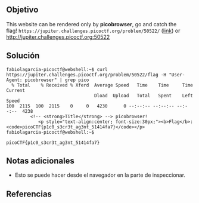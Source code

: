 ## Objetivo
This website can be rendered only by **picobrowser**, go and catch the flag! `https://jupiter.challenges.picoctf.org/problem/50522/` ([link](https://jupiter.challenges.picoctf.org/problem/50522/)) or http://jupiter.challenges.picoctf.org:50522
## Solución 
```
fabiolagarcia-picoctf@webshell:~$ curl https://jupiter.challenges.picoctf.org/problem/50522/flag -H "User-Agent: picobrowser" | grep pico
  % Total    % Received % Xferd  Average Speed   Time    Time     Time  Current
                                 Dload  Upload   Total   Spent    Left  Speed
100  2115  100  2115    0     0   4230      0 --:--:-- --:--:-- --:--:--  4238
         <!-- <strong>Title</strong> --> picobrowser!
            <p style="text-align:center; font-size:30px;"><b>Flag</b>: <code>picoCTF{p1c0_s3cr3t_ag3nt_51414fa7}</code></p>
fabiolagarcia-picoctf@webshell:~$

picoCTF{p1c0_s3cr3t_ag3nt_51414fa7}
```
## Notas adicionales
- Esto se puede hacer desde el navegador en la parte de inspeccionar.
## Referencias